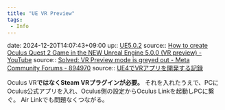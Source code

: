 ```yaml
---
title: "UE VR Preview"
tags:
 - Info
---
```


date: 2024-12-20T14:07:43+09:00
up:: [UE5.0.2](../Bar/App/UE5.0.2.md)
source:: [How to create Oculus Quest 2 Game in the NEW Unreal Engine 5.0.0 (VR preview) - YouTube](https://www.youtube.com/watch?v=dP7_9k19Ykg)
source:: [Solved: VR Preview mode is greyed out - Meta Community Forums - 894970](https://forums.oculusvr.com/t5/Unreal-VR-Development/VR-Preview-mode-is-greyed-out/td-p/894970)
source:: [UE4でVRアプリを開発する記録](https://zenn.dev/d_forest/scraps/cec3c8be0215d0)

Oculus VR**ではなくSteam VRプラグインが必要。**
それを入れたうえで、PCにOculus公式アプリを入れ、Oculus側の設定からOculus Linkを起動しPCに繋ぐ。
Air Linkでも問題なくつながる。